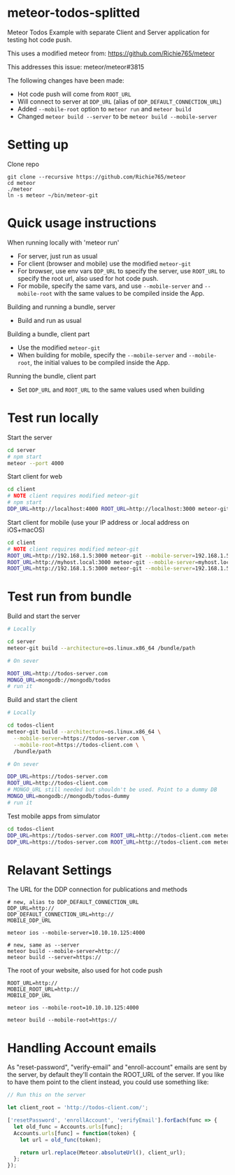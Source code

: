 # meteor-todos-splitted
Meteor Todos Example with separate Client and Server application for testing hot code push.

This uses a modified meteor from: https://github.com/Richie765/meteor

This addresses this issue: meteor/meteor#3815

The following changes have been made:
* Hot code push will come from `ROOT_URL`
* Will connect to server at `DDP_URL` (alias of `DDP_DEFAULT_CONNECTION_URL`)
* Added `--mobile-root` option to `meteor run` and `meteor build`
* Changed `meteor build --server` to be `meteor build --mobile-server`

# Setting up
Clone repo
```
git clone --recursive https://github.com/Richie765/meteor
cd meteor
./meteor
ln -s meteor ~/bin/meteor-git
```

# Quick usage instructions

When running locally with 'meteor run'
* For server, just run as usual
* For client (browser and mobile) use the modified `meteor-git`
* For browser, use env vars `DDP_URL` to specify the server, use `ROOT_URL` to specify the root url, also used for hot code push.
* For mobile, specify the same vars, and use `--mobile-server` and `--mobile-root` with the same values to be compiled inside the App.

Building and running a bundle, server
* Build and run as usual

Building a bundle, client part
* Use the modified `meteor-git`
* When building for mobile, specify the `--mobile-server` and `--mobile-root`, the initial values to be compiled inside the App.

Running the bundle, client part
* Set `DDP_URL` and `ROOT_URL` to the same values used when building

# Test run locally

Start the server
```bash
cd server
# npm start
meteor --port 4000
```

Start client for web
```bash
cd client
# NOTE client requires modified meteor-git
# npm start
DDP_URL=http://localhost:4000 ROOT_URL=http://localhost:3000 meteor-git run
```

Start client for mobile (use your IP address or .local address on iOS+macOS)
```bash
cd client
# NOTE client requires modified meteor-git
ROOT_URL=http://192.168.1.5:3000 meteor-git --mobile-server=192.168.1.5:4000 run ios
ROOT_URL=http://myhost.local:3000 meteor-git --mobile-server=myhost.local:4000 run ios
ROOT_URL=http://192.168.1.5:3000 meteor-git --mobile-server=192.168.1.5:4000 run android
```

# Test run from bundle
Build and start the server
```bash
# Locally

cd server
meteor-git build --architecture=os.linux.x86_64 /bundle/path

# On sever

ROOT_URL=http://todos-server.com
MONGO_URL=mongodb://mongodb/todos
# run it
```

Build and start the client
```bash
# Locally

cd todos-client
meteor-git build --architecture=os.linux.x86_64 \
  --mobile-server=https://todos-server.com \
  --mobile-root=https://todos-client.com \
  /bundle/path

# On sever

DDP_URL=https://todos-server.com
ROOT_URL=http://todos-client.com
# MONGO_URL still needed but shouldn't be used. Point to a dummy DB
MONGO_URL=mongodb://mongodb/todos-dummy
# run it
```

Test mobile apps from simulator
```bash
cd todos-client
DDP_URL=https://todos-server.com ROOT_URL=http://todos-client.com meteor-git run ios --mobile-server=http://todos-client.com
DDP_URL=https://todos-server.com ROOT_URL=http://todos-client.com meteor-git run android --mobile-server=http://todos-client.com
```

# Relavant Settings

The URL for the DDP connection for publications and methods
```
# new, alias to DDP_DEFAULT_CONNECTION_URL
DDP_URL=http://
DDP_DEFAULT_CONNECTION_URL=http://
MOBILE_DDP_URL

meteor ios --mobile-server=10.10.10.125:4000

# new, same as --server
meteor build --mobile-server=http://
meteor build --server=https://

```

The root of your website, also used for hot code push
```
ROOT_URL=http://
MOBILE_ROOT_URL=http://
MOBILE_DDP_URL

meteor ios --mobile-root=10.10.10.125:4000

meteor build --mobile-root=https://
```

# Handling Account emails

As "reset-password", "verify-email" and "enroll-account" emails are sent by the server,
by default they'll contain the ROOT_URL of the server.
If you like to have them point to the client instead, you could use something like:

```javascript
// Run this on the server

let client_root = 'http://todos-client.com/';

['resetPassword', 'enrollAccount', 'verifyEmail'].forEach(func => {
  let old_func = Accounts.urls[func];
  Accounts.urls[func] = function(token) {
    let url = old_func(token);

    return url.replace(Meteor.absoluteUrl(), client_url);
  };
});

```
